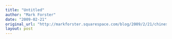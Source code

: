 ```yaml
---
title: "Untitled"
author: "Mark Forster"
date: "2009-02-21"
original_url: "http://markforster.squarespace.com/blog/2009/2/21/chinese-translation.html"
layout: post
---
```

